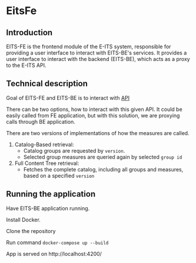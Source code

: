 # EitsFe

## Introduction
EITS-FE is the frontend module of the E-ITS system, responsible for providing a user interface to interact with EITS-BE's services. 
It provides a user interface to interact with the backend (EITS-BE), which acts as a proxy to the E-ITS API.

## Technical description
Goal of EITS-FE and EITS-BE is to interact with [API](https://eits.ria.ee/swagger-ui/index.html)

There can be two options, how to interact with this given API.
It could be easily called from FE application, but with this solution, we are proxying calls through BE application.

There are two versions of implementations of how the measures are called.
1. Catalog-Based retrieval:
   * Catalog groups are requested by `version`.
   * Selected group measures are queried again by selected `group id`
2. Full Content Tree retrieval:
   * Fetches the complete catalog, including all groups and measures, based on a specified `version`

## Running the application
Have EITS-BE application running.

Install Docker.

Clone the repository

Run command `docker-compose up --build`

App is served on http://localhost:4200/
